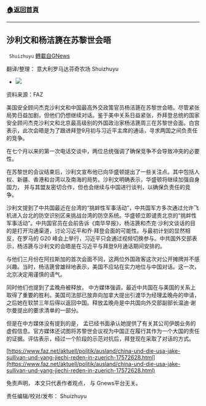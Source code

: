###  [:house:返回首頁](https://github.com/ourhimalayas/txt)
---


## 沙利文和杨洁篪在苏黎世会晤
` Shuizhuyu` [轉載自GNews](https://gnews.org/zh-hans/1577682/)

翻译/整理： 意大利罗马达芬奇农场  Shuizhuyu

- ![](https://assets.gnews.org/wp-content/uploads/2021/10/jake-sullivan-am-6-oktober-in.jpg)


资料来源：FAZ

美国安全顾问杰克沙利文和中国最高外交政策官员杨洁篪在苏黎世会晤。尽管紧张局势日益加剧，但他们仍想继续对话。鉴于美中关系日益紧张，乔拜登总统的国家安全顾问杰克沙利文和北京最高级别的外国政治家杨洁篪周三在苏黎世会面。白宫表示，此次会晤是为了跟进拜登9月初与习近平主席的通话，寻求两国之间负责任的竞争。

在七个月以来的第一次电话交谈中，两位总统强调了确保竞争不会导致冲突的必要性。

在苏黎世的会议结束后，沙利文宣布他已向华盛顿提出了一些关注点。其中包括人权、新疆、香港和台湾以及南海的局势。沙利文明确表示，华盛顿将继续加强自身国力， 并与其盟友密切合作，但也会继续与中国进行谈判，以确保负责任的竞争。

沙利文提到了中共国最近在台湾的“挑衅性军事活动”，中共国军方多次通过允许飞机进入台北的防空识别区来挑战台湾的防空系统。华盛顿立即谴责北京的“挑衅性军事活动”。中共国官员在会前告诉《南华早报》，杨洁篪和杰克·沙利文谈话的目的是打开沟通渠道，讨论习近平和乔·拜登会面的可能性。与最初计划的显然相反，在罗马的 G20 峰会上举行，习近平只会通过视频切换参与。中共国外交部表示，杨洁篪与沙利文的会晤是在习近平与拜登9月通话期间安排的。

与他们三月份在阿拉斯加的首次会面不同，这两位外国政客这次对公开摊牌并不感兴趣。当时，杨洁篪曾雄辩地表示，美国不应站在实力地位与中国对话。这一次，北京决定用谨慎的语气。

同时他们也提到了孟晚舟被释放， 中方媒体强调，最近中共国在与美国的关系上取得了重要的胜利。美国司法部已放弃向加拿大提出引渡华为经理孟晚舟的申请，之后她在软禁三年后得以返回中国。释放孟晚舟是中共国向外交部副部长温迪·谢尔曼提出的要求清单的一部分。

但是在中方媒体没有提到的是， 孟已经书面承认她提供了有关其公司伊朗业务的虚假信息。官方媒体还试图将苏黎世会议视为中国正在履行其作为一个大国的责任的证据。评估表示，经过一个阶段的示范对抗后，拜登现在采取了对话的方式。

[https://www.faz.net/aktuell/politik/ausland/china-und-die-usa-jake-sullivan-und-yang-jiechi-reden-in-zuerich-17572628.html](https://www.faz.net/aktuell/politik/ausland/china-und-die-usa-jake-sullivan-und-yang-jiechi-reden-in-zuerich-17572628.html)

免责声明， 本文只代表作者观点， 与 Gnews平台无关。

责任编辑/校对/发布： Shuizhuyu
